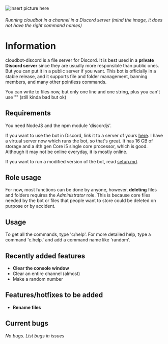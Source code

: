 #
![insert picture here]()

###### Running cloudbot in a channel in a Discord server (mind the image, it does not have the right command names)
#
# Information

cloudbot-discord is a file server for Discord. It is best used in a __private Discord server__ since they are usually more responsible than public ones. But you can put it in a public server if you want. This bot is officially in a stable release, and it supports file and folder management, banning members, and many other pointless commands.

You can write to files now, but only one line and one string, plus you can't use "" (still kinda bad but ok)

## Requirements

You need NodeJS and the npm module 'discordjs'.

If you want to use the bot in Discord, link it to a server of yours [here](https://discord.com/api/oauth2/authorize?client_id=835841382882738216&scope=bot&permissions=68608). I have a virtual server now which runs the bot, so that's great. It has 16 GB of storage and a 4th gen Core i5 single core processor, which is good. Although it may not be online everyday, it is mostly online.

If you want to run a modified version of the bot, read [setup.md](https://github.com/themysticsavages/cloudbot-discord/blob/main/setup.md).

## Role usage

For now, most functions can be done by anyone, however, __deleting__ files and folders requires the *Administrator* role. This is because core files needed by the bot or files that people want to store could be deleted on purpose or by accident.

## Usage

To get all the commands, type 'c/help'. For more detailed help, type a command 'c.help.' and add a command name like 'random'.

## Recently added features

- __Clear the console window__
- Clear an entire channel (almost)
- Make a random number

## Features/hotfixes to be added

- __Rename files__

## Current bugs

*No bugs. List bugs in issues*
